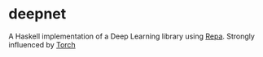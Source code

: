 # deepnet
A Haskell implementation of a Deep Learning library using
[Repa](https://wiki.haskell.org/Numeric_Haskell:_A_Repa_Tutorial).
Strongly influenced by [Torch](http://torch.ch/)
